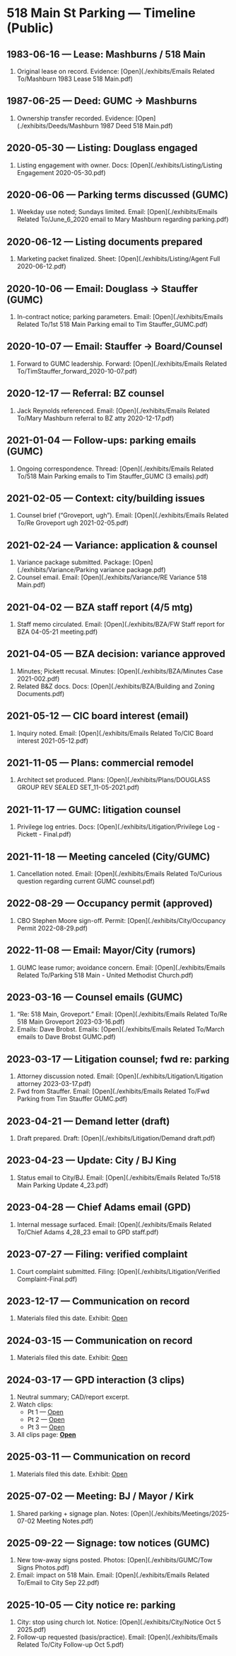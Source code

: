 # 518 Main St Parking — Timeline (Public)

## 1983-06-16 — Lease: Mashburns / 518 Main
1. Original lease on record. Evidence: [Open](./exhibits/Emails Related To/Mashburn 1983 Lease 518 Main.pdf)

## 1987-06-25 — Deed: GUMC → Mashburns
1. Ownership transfer recorded. Evidence: [Open](./exhibits/Deeds/Mashburn 1987 Deed 518 Main.pdf)

## 2020-05-30 — Listing: Douglass engaged
1. Listing engagement with owner. Docs: [Open](./exhibits/Listing/Listing Engagement 2020-05-30.pdf)

## 2020-06-06 — Parking terms discussed (GUMC)
1. Weekday use noted; Sundays limited. Email: [Open](./exhibits/Emails Related To/June_6_2020 email to Mary Mashburn regarding parking.pdf)

## 2020-06-12 — Listing documents prepared
1. Marketing packet finalized. Sheet: [Open](./exhibits/Listing/Agent Full 2020-06-12.pdf)

## 2020-10-06 — Email: Douglass → Stauffer (GUMC)
1. In-contract notice; parking parameters. Email: [Open](./exhibits/Emails Related To/1st 518 Main Parking email to Tim Stauffer_GUMC.pdf)

## 2020-10-07 — Email: Stauffer → Board/Counsel
1. Forward to GUMC leadership. Forward: [Open](./exhibits/Emails Related To/TimStauffer_forward_2020-10-07.pdf)

## 2020-12-17 — Referral: BZ counsel
1. Jack Reynolds referenced. Email: [Open](./exhibits/Emails Related To/Mary Mashburn referral to BZ atty 2020-12-17.pdf)

## 2021-01-04 — Follow-ups: parking emails (GUMC)
1. Ongoing correspondence. Thread: [Open](./exhibits/Emails Related To/518 Main Parking emails to Tim Stauffer_GUMC (3 emails).pdf)

## 2021-02-05 — Context: city/building issues
1. Counsel brief (“Groveport, ugh”). Email: [Open](./exhibits/Emails Related To/Re Groveport ugh 2021-02-05.pdf)

## 2021-02-24 — Variance: application & counsel
1. Variance package submitted. Package: [Open](./exhibits/Variance/Parking variance package.pdf)
2. Counsel email. Email: [Open](./exhibits/Variance/RE Variance 518 Main.pdf)

## 2021-04-02 — BZA staff report (4/5 mtg)
1. Staff memo circulated. Email: [Open](./exhibits/BZA/FW Staff report for BZA 04-05-21 meeting.pdf)

## 2021-04-05 — BZA decision: variance approved
1. Minutes; Pickett recusal. Minutes: [Open](./exhibits/BZA/Minutes Case 2021-002.pdf)
2. Related B&Z docs. Docs: [Open](./exhibits/BZA/Building and Zoning Documents.pdf)

## 2021-05-12 — CIC board interest (email)
1. Inquiry noted. Email: [Open](./exhibits/Emails Related To/CIC Board interest 2021-05-12.pdf)

## 2021-11-05 — Plans: commercial remodel
1. Architect set produced. Plans: [Open](./exhibits/Plans/DOUGLASS GROUP REV SEALED SET_11-05-2021.pdf)

## 2021-11-17 — GUMC: litigation counsel
1. Privilege log entries. Docs: [Open](./exhibits/Litigation/Privilege Log - Pickett - Final.pdf)

## 2021-11-18 — Meeting canceled (City/GUMC)
1. Cancellation noted. Email: [Open](./exhibits/Emails Related To/Curious question regarding current GUMC counsel.pdf)

## 2022-08-29 — Occupancy permit (approved)
1. CBO Stephen Moore sign-off. Permit: [Open](./exhibits/City/Occupancy Permit 2022-08-29.pdf)

## 2022-11-08 — Email: Mayor/City (rumors)
1. GUMC lease rumor; avoidance concern. Email: [Open](./exhibits/Emails Related To/Parking 518 Main - United Methodist Church.pdf)

## 2023-03-16 — Counsel emails (GUMC)
1. “Re: 518 Main, Groveport.” Email: [Open](./exhibits/Emails Related To/Re 518 Main Groveport 2023-03-16.pdf)
2. Emails: Dave Brobst. Emails: [Open](./exhibits/Emails Related To/March emails to Dave Brobst GUMC.pdf)

## 2023-03-17 — Litigation counsel; fwd re: parking
1. Attorney discussion noted. Email: [Open](./exhibits/Litigation/Litigation attorney 2023-03-17.pdf)
2. Fwd from Stauffer. Email: [Open](./exhibits/Emails Related To/Fwd Parking from Tim Stauffer GUMC.pdf)

## 2023-04-21 — Demand letter (draft)
1. Draft prepared. Draft: [Open](./exhibits/Litigation/Demand draft.pdf)

## 2023-04-23 — Update: City / BJ King
1. Status email to City/BJ. Email: [Open](./exhibits/Emails Related To/518 Main Parking Update 4_23.pdf)

## 2023-04-28 — Chief Adams email (GPD)
1. Internal message surfaced. Email: [Open](./exhibits/Emails Related To/Chief Adams 4_28_23 email to GPD staff.pdf)

## 2023-07-27 — Filing: verified complaint
1. Court complaint submitted. Filing: [Open](./exhibits/Litigation/Verified Complaint-Final.pdf)

## 2023-12-17 — Communication on record
1. Materials filed this date. Exhibit: [Open](./exhibits/Docs/2023-12-17.pdf)

## 2024-03-15 — Communication on record
1. Materials filed this date. Exhibit: [Open](./exhibits/Docs/2024-03-15.pdf)

## 2024-03-17 — GPD interaction (3 clips)
1. Neutral summary; CAD/report excerpt.  
2. Watch clips:
   - Pt 1 — [Open](https://www.dropbox.com/scl/fi/r4s5cal3ky88kg4u1tma9/Pt-1-GPD-officer-interaction-20240317144436655_LNRZ78CB64E8076.mp4?rlkey=d59sgmqm88p0eekp6nf6z2izf&st=8la5iyam&dl=0)
   - Pt 2 — [Open](https://www.dropbox.com/scl/fi/7lyl5e585od1uyiwxv9yg/Pt-2-GPD-officer-interaction-20240317144935265_LNRZ78CB64E8076.mp4?rlkey=fzu4txjtw57fl8wja8bi8v3pu&st=2kx5j9i6&dl=0)
   - Pt 3 — [Open](https://www.dropbox.com/scl/fi/eoi2330yrqdg40kz8jo79/Pt-3-GPD-officer-interaction-20240317150137423_LNRZ78CB64E8076.mp4?rlkey=cpph0gw50w5zu662wdlrpnxmv&st=dthc0gtu&dl=0)
3. All clips page: **[Open](./ripson-03172024-all.html)**

## 2025-03-11 — Communication on record
1. Materials filed this date. Exhibit: [Open](./exhibits/Docs/2025-03-11.pdf)

## 2025-07-02 — Meeting: BJ / Mayor / Kirk
1. Shared parking + signage plan. Notes: [Open](./exhibits/Meetings/2025-07-02 Meeting Notes.pdf)

## 2025-09-22 — Signage: tow notices (GUMC)
1. New tow-away signs posted. Photos: [Open](./exhibits/GUMC/Tow Signs Photos.pdf)
2. Email: impact on 518 Main. Email: [Open](./exhibits/Emails Related To/Email to City Sep 22.pdf)

## 2025-10-05 — City notice re: parking
1. City: stop using church lot. Notice: [Open](./exhibits/City/Notice Oct 5 2025.pdf)
2. Follow-up requested (basis/practice). Email: [Open](./exhibits/Emails Related To/City Follow-up Oct 5.pdf)
